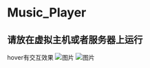 # Music_Player
## 请放在虚拟主机或者服务器上运行
hover有交互效果
![图片](https://user-images.githubusercontent.com/77259971/164136057-214f463e-6183-4a33-bc01-34e092e750a1.png)
![图片](https://user-images.githubusercontent.com/77259971/164136075-39994bb2-97b9-40a3-857f-ccd907596fea.png)
